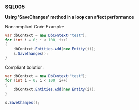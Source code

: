 ### SQL005

**Using 'SaveChanges' method in a loop can affect performance**

Noncompliant Code Example:  
```csharp
var dbContext = new DbContext("test");
for (int i = 0; i < 100; i++)
{
    dbContext.Entities.Add(new Entity(i));
    s.SaveChanges();
}
```

Compliant Solution:  
```csharp
var dbContext = new DbContext("test");
for (int i = 0; i < 100; i++)
{
    dbContext.Entities.Add(new Entity(i));
}

s.SaveChanges();
```
